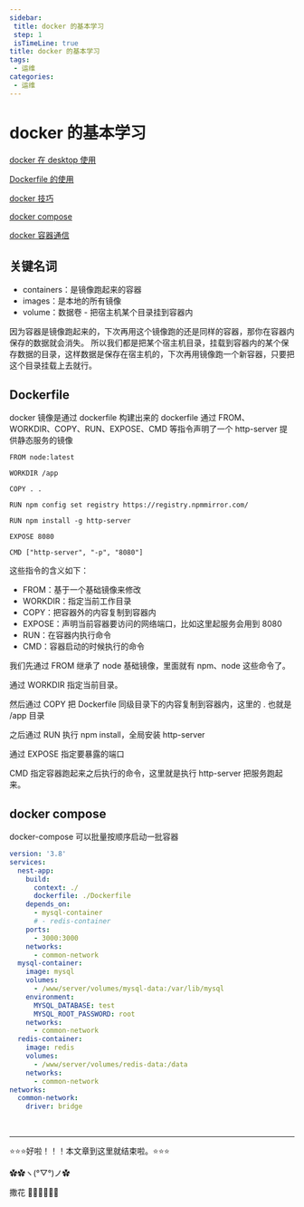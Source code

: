 ```yaml
---
sidebar: 
 title: docker 的基本学习
 step: 1
 isTimeLine: true
title: docker 的基本学习
tags:
 - 运维
categories:
 - 运维
---
```


# docker 的基本学习

[docker 在 desktop 使用 ](https://juejin.cn/book/7226988578700525605/section/7227408739827974199)

[Dockerfile 的使用](https://juejin.cn/book/7226988578700525605/section/7236527474555748410)

[docker 技巧](https://juejin.cn/book/7226988578700525605/section/7247104427566792762)

[docker compose](https://juejin.cn/book/7226988578700525605/section/7236156782194720805)

[docker 容器通信](https://juejin.cn/book/7226988578700525605/section/7246374398461280317)


## 关键名词
- containers：是镜像跑起来的容器
- images：是本地的所有镜像
- volume：数据卷 - 把宿主机某个目录挂到容器内

因为容器是镜像跑起来的，下次再用这个镜像跑的还是同样的容器，那你在容器内保存的数据就会消失。
所以我们都是把某个宿主机目录，挂载到容器内的某个保存数据的目录，这样数据是保存在宿主机的，下次再用镜像跑一个新容器，只要把这个目录挂载上去就行。

## Dockerfile
docker 镜像是通过 dockerfile 构建出来的
dockerfile 通过 FROM、WORKDIR、COPY、RUN、EXPOSE、CMD 等指令声明了一个 http-server 提供静态服务的镜像

```arduino
FROM node:latest

WORKDIR /app

COPY . .

RUN npm config set registry https://registry.npmmirror.com/

RUN npm install -g http-server

EXPOSE 8080

CMD ["http-server", "-p", "8080"]

```
这些指令的含义如下：

- FROM：基于一个基础镜像来修改
- WORKDIR：指定当前工作目录
- COPY：把容器外的内容复制到容器内
- EXPOSE：声明当前容器要访问的网络端口，比如这里起服务会用到 8080
- RUN：在容器内执行命令
- CMD：容器启动的时候执行的命令

我们先通过 FROM 继承了 node 基础镜像，里面就有 npm、node 这些命令了。

通过 WORKDIR 指定当前目录。

然后通过 COPY 把 Dockerfile 同级目录下的内容复制到容器内，这里的 . 也就是 /app 目录

之后通过 RUN 执行 npm install，全局安装 http-server

通过 EXPOSE 指定要暴露的端口

CMD 指定容器跑起来之后执行的命令，这里就是执行 http-server 把服务跑起来。

## docker compose
docker-compose 可以批量按顺序启动一批容器
```yaml
version: '3.8'
services:
  nest-app:
    build:
      context: ./
      dockerfile: ./Dockerfile
    depends_on:
      - mysql-container
      # - redis-container
    ports:
      - 3000:3000
    networks:
      - common-network
  mysql-container:
    image: mysql
    volumes:
      - /www/server/volumes/mysql-data:/var/lib/mysql
    environment:
      MYSQL_DATABASE: test
      MYSQL_ROOT_PASSWORD: root
    networks:
      - common-network
  redis-container:
    image: redis
    volumes:
      - /www/server/volumes/redis-data:/data
    networks:
      - common-network
networks:
  common-network:
    driver: bridge

```



<br/>
<hr />

⭐️⭐️⭐️好啦！！！本文章到这里就结束啦。⭐️⭐️⭐️

✿✿ヽ(°▽°)ノ✿

撒花 🌸🌸🌸🌸🌸🌸

